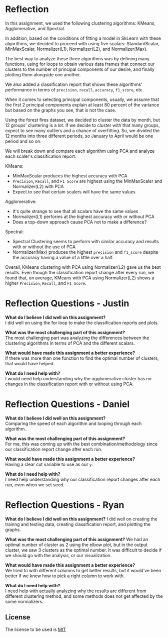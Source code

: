 # Reflection

In this assignment, we used the following clustering algorithms: KMeans, Agglomerative, and Spectral. 

In addition, based on the conditions of fitting a model in SkLearn with these algorithms, we decided to proceed with using five scalars: StandardScalar, MinMaxScalar, Normalizer(L1), Normalizer(L2), and Normalizer(Max).

The best way to analyze these three algorithms was by defining many functions, using for loops to obtain various data frames that connect our clusters to the number of principal components of our desire, and finally plotting them alongside one another. 

We also added a classification report that shows these algorithms' performance in terms of `precision`, `recall`, `accuracy`, `f1_score`, etc.

When it comes to selecting principal components, usually, we assume that the first 2 principal components explain at least 80 percent of the variance but based on the graphs you see, that is not the case. 

Using the forest fires dataset, we decided to cluster the data by month, but 12 groups' clustering is a lot. If we decide to cluster with that many groups, expect to see many outliers and a chance of overfitting. So, we divided the 12 months into three different periods, so January to April would be one period and so on. 

We will break down and compare each algorithm using PCA and analyze each scaler's classification report.

KMeans:

- MinMaxScalar produces the highest accuracy with PCA
- `Precision`, `Recall`, and `F1 Score` are highest using the MinMaxScaler and Normalizer(L2) with PCA
- Expect to see that certain scalers will have the same values

Agglomerative:

- It's quite strange to see that all scalars have the same values
- Normalizer(L1) performs at the highest accuracy with or without PCA
- Does a top-down approach cause PCA not to make a difference?

Spectral:

- Spectral Clustering seems to perform with similar accuracy and results with or without the use of PCA
- Normalizer(Max) produces the highest `precision` and `f1_score` despite the accuracy having a value of a little over a half.
  
  
Overall, KMeans clustering with PCA using Normalizer(L2) gave us the best results. Even though the classification report change after every run, we found that, on average, KMeans with PCA using Normalizer(L2) shows a higher `Precision`, `Recall`, and `F1 Score`.


# Reflection Questions - Justin
**What do I believe I did well on this assignment?**  
I did well on using the for loop to make the classification reports and plots.

**What was the most challenging part of this assignment?**  
The most challenging part was analyzing the differences between the clustering algorithms in terms of PCA and the different scalars.

**What would have made this assignment a better experience?**  
If there was more than one function to find the optimal number of clusters, that would have helped.

**What do I need help with?**  
I would need help understanding why the agglomerative cluster has no changes in the classification report with or without using PCA.


# Reflection Questions - Daniel
**What do I believe I did well on this assignment?**   
Comparing the speed of each algorithm and looping through each algorithm.

**What was the most challenging part of this assignment?**  
For me, this was coming up with the best combination/methodology since our classification report change after each run. 

**What would have made this assignment a better experience?**  
Having a clear cut variable to use as our `y`. 

**What do I need help with?**   
I need help understanding why our classification report changes after each run, even when we set seed.  
  

# Reflection Questions - Ryan
**What do I believe I did well on this assignment?**
I did well on creating the trainng and testing data, creating classification report, and plotting the graphs.

**What was the most challenging part of this assignment?**
We had an optimal number of cluster as 2 using the elbow plot, but in the output cluster, we saw 3 clusters as the optimal number. It was difficult to decide if we should go with the analysis, or our visualization.

**What would have made this assignment a better experience?**  
We tried to with different columns to get better results, but it would've been better if we knew how to pick a right column to work with.

**What do I need help with?**  
I need help with actually analyzing why the results are different from different clustering method, and some methods does not get affected by the some normalizers.

## License

The license to be used is [MIT](https://choosealicense.com/licenses/mit/)